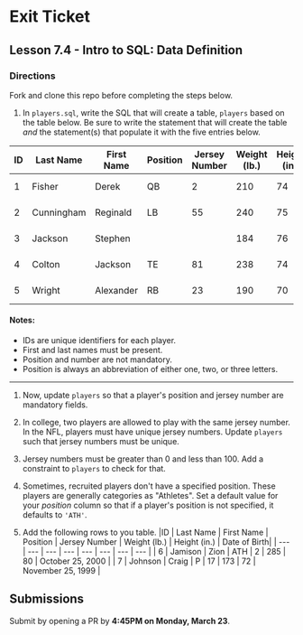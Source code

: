 # Exit Ticket
## Lesson 7.4 - Intro to SQL: Data Definition

### Directions
Fork and clone this repo before completing the steps below.

1. In `players.sql`, write the SQL that will create a table, `players` based on the table below. Be sure to write the statement that will create the table _and_ the statement(s) that populate it with the five entries below.

|ID | Last Name | First Name | Position | Jersey Number | Weight (lb.) | Height (in.) | Date of Birth|
| --- | --- | --- | --- | --- | --- | --- | --- |
| 1 | Fisher | Derek | QB | 2 | 210 | 74 | January 2, 1999 |
| 2 | Cunningham | Reginald | LB | 55 | 240 | 75 | April 3, 1998 |
| 3 | Jackson | Stephen |  |  | 184 | 76 | October 13, 1998 |
| 4 | Colton | Jackson | TE | 81 | 238 | 74 | December 12, 1998 |
| 5 | Wright | Alexander | RB | 23 | 190 | 70 | March 13, 1999 |

   #### Notes:
   * IDs are unique identifiers for each player.   
   * First and last names must be present.   
   * Position and number are not mandatory.   
   * Position is always an abbreviation of either one, two, or three letters.   

---

1. Now, update `players` so that a player's position and jersey number are mandatory fields.

2. In college, two players are allowed to play with the same jersey number. In the NFL, players must have unique jersey numbers. Update `players` such that jersey numbers must be unique.

3. Jersey numbers must be greater than 0 and less than 100. Add a constraint to `players` to check for that.

4. Sometimes, recruited players don't have a specified position. These players are generally categories as "Athletes". Set a default value for your _position_ column so that if a player's position is not specified, it defaults to `'ATH'`.

5. Add the following rows to you table.
|ID | Last Name | First Name | Position | Jersey Number | Weight (lb.) | Height (in.) | Date of Birth|
| --- | --- | --- | --- | --- | --- | --- | --- |
| 6 | Jamison | Zion | ATH | 2 | 285 | 80 | October 25, 2000 |
| 7 | Johnson | Craig | P | 17 | 173 | 72 | November 25, 1999 |

## Submissions
Submit by opening a PR by **4:45PM on Monday, March 23**.